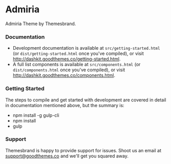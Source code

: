 # Admiria #

Admiria Theme by Themesbrand.

### Documentation ###

* Development documentation is available at `src/getting-started.html` (or `dist/getting-started.html` once you've compiled), or visit http://dashkit.goodthemes.co/getting-started.html.
* A full list components is available at `src/components.html` (or `dist/components.html` once you've compiled), or visit http://dashkit.goodthemes.co/components.html.

### Getting Started ###

The steps to compile and get started with development are covered in detail in documentation mentioned above, but the summary is:

- npm install -g gulp-cli
- npm install
- gulp

### Support ###

Themesbrand is happy to provide support for issues. Shoot us an email at support@goodthemes.co and we'll get you squared away.